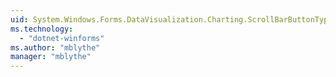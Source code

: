 ```yaml
---
uid: System.Windows.Forms.DataVisualization.Charting.ScrollBarButtonType
ms.technology: 
  - "dotnet-winforms"
ms.author: "mblythe"
manager: "mblythe"
---
```

